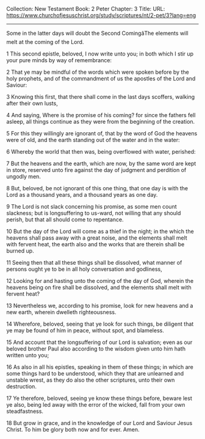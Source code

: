 Collection: New Testament
Book: 2 Peter
Chapter: 3
Title: 
URL: https://www.churchofjesuschrist.org/study/scriptures/nt/2-pet/3?lang=eng

---

Some in the latter days will doubt the Second ComingâThe elements will melt at the coming of the Lord.

1 This second epistle, beloved, I now write unto you; in both which I stir up your pure minds by way of remembrance:

2 That ye may be mindful of the words which were spoken before by the holy prophets, and of the commandment of us the apostles of the Lord and Saviour:

3 Knowing this first, that there shall come in the last days scoffers, walking after their own lusts,

4 And saying, Where is the promise of his coming? for since the fathers fell asleep, all things continue as they were from the beginning of the creation.

5 For this they willingly are ignorant of, that by the word of God the heavens were of old, and the earth standing out of the water and in the water:

6 Whereby the world that then was, being overflowed with water, perished:

7 But the heavens and the earth, which are now, by the same word are kept in store, reserved unto fire against the day of judgment and perdition of ungodly men.

8 But, beloved, be not ignorant of this one thing, that one day is with the Lord as a thousand years, and a thousand years as one day.

9 The Lord is not slack concerning his promise, as some men count slackness; but is longsuffering to us-ward, not willing that any should perish, but that all should come to repentance.

10 But the day of the Lord will come as a thief in the night; in the which the heavens shall pass away with a great noise, and the elements shall melt with fervent heat, the earth also and the works that are therein shall be burned up.

11 Seeing then that all these things shall be dissolved, what manner of persons ought ye to be in all holy conversation and godliness,

12 Looking for and hasting unto the coming of the day of God, wherein the heavens being on fire shall be dissolved, and the elements shall melt with fervent heat?

13 Nevertheless we, according to his promise, look for new heavens and a new earth, wherein dwelleth righteousness.

14 Wherefore, beloved, seeing that ye look for such things, be diligent that ye may be found of him in peace, without spot, and blameless.

15 And account that the longsuffering of our Lord is salvation; even as our beloved brother Paul also according to the wisdom given unto him hath written unto you;

16 As also in all his epistles, speaking in them of these things; in which are some things hard to be understood, which they that are unlearned and unstable wrest, as they do also the other scriptures, unto their own destruction.

17 Ye therefore, beloved, seeing ye know these things before, beware lest ye also, being led away with the error of the wicked, fall from your own steadfastness.

18 But grow in grace, and in the knowledge of our Lord and Saviour Jesus Christ. To him be glory both now and for ever. Amen.
